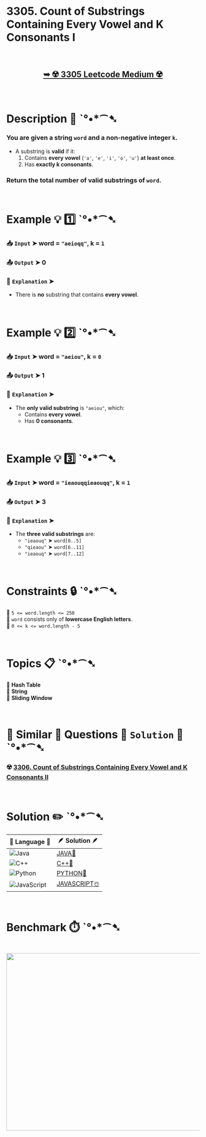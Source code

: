 # 3305. Count of Substrings Containing Every Vowel and K Consonants I

</br>

<h2 align="center"> 

<a href="https://leetcode.com/problems/count-of-substrings-containing-every-vowel-and-k-consonants-i/description/"><strong>➥ ☢️ 3305 Leetcode Medium ☢️ </strong></a>
</h2>

</br>

# Description 📜 ˋ°•*⁀➷

### You are given a **string** `word` and a **non-negative integer** `k`.  

- A substring is **valid** if it:
  1. Contains **every vowel** (`'a'`, `'e'`, `'i'`, `'o'`, `'u'`) **at least once**.
  2. Has **exactly k consonants**.

### **Return** the total number of valid substrings of `word`.

</br>

# Example 💡 1️⃣ ˋ°•*⁀➷

  ### 📥 `Input` ➤ word = `"aeioqq"`, k = `1`

  ### 📤 `Output` ➤ 0

  ### 🔦 `Explanation` ➤ 
- There is **no** substring that contains **every vowel**.

</br>

# Example 💡 2️⃣ ˋ°•*⁀➷

  ### 📥 `Input` ➤ word = `"aeiou"`, k = `0`

  ### 📤 `Output` ➤ 1

  ### 🔦 `Explanation` ➤ 
- The **only valid substring** is `"aeiou"`, which:
  - Contains **every vowel**.
  - Has **0 consonants**.

</br>

# Example 💡 3️⃣ ˋ°•*⁀➷

  ### 📥 `Input` ➤ word = `"ieaouqqieaouqq"`, k = `1`

  ### 📤 `Output` ➤ 3

  ### 🔦 `Explanation` ➤ 
- The **three valid substrings** are:
  - `"ieaouq"` ➤ `word[0..5]`
  - `"qieaou"` ➤ `word[6..11]`
  - `"ieaouq"` ➤ `word[7..12]`

</br>

# Constraints 🔒 ˋ°•*⁀➷

🔹 `5 <= word.length <= 250` </br>
🔹 `word` consists only of **lowercase English letters**. </br>
🔹 `0 <= k <= word.length - 5` </br>

</br>

# Topics 📋 ˋ°•*⁀➷

🔸 **Hash Table**  </br>
🔸 **String**  </br>
🔸 **Sliding Window**  </br>

</br>

# 🌯 Similar 🍲 Questions 🍜 `Solution` 🍱 ˋ°•*⁀➷

### ☢️ [3306. Count of Substrings Containing Every Vowel and K Consonants II](https://github.com/Prakhar-002/LEETCODE/tree/main/%F0%9F%8D%84%20Daily%20Challenge%202025%20%F0%9F%8D%B3/%F0%9F%94%AC%20Examine%20Thoroughly%20%F0%9F%A7%AC/03%20Mar%20%F0%9F%8C%BC/10%20-%2003%20-%202025%20---%203306.%20Count%20of%20Substrings%20Containing%20Every%20Vowel%20and%20K%20Consonants%20II%20%E2%98%83%EF%B8%8F%20%F0%9F%8D%81%20%F0%9F%8D%B0%20%F0%9F%8E%B2) </br>

</br>

# Solution ✏️ ˋ°•*⁀➷

| 📒 Language 📒  | 🪶 Solution 🪶 |
| ------------- | ------------- |
|  ![Java](https://img.shields.io/badge/java-%23ED8B00.svg?style=for-the-badge&logo=openjdk&logoColor=white)  | [JAVA🍁](https://github.com/Prakhar-002/LEETCODE/blob/main/%F0%9F%8E%AD%20LEVEL%20wise%20que%20with%20solution%20%F0%9F%8E%AF/%E2%98%A2%EF%B8%8F%20Medium%20%E2%98%A2%EF%B8%8F/%E2%98%A2%EF%B8%8F%20Medium%203305.%20Count%20of%20Substrings%20Containing%20Every%20Vowel%20and%20K%20Consonants%20I%20%E2%98%83%EF%B8%8F%20%F0%9F%8D%81%20%F0%9F%8D%B0%20%F0%9F%8E%B2/%F0%9F%8D%81JAVA%20-%203305.%20Count%20of%20Substrings%20Containing%20Every%20Vowel%20and%20K%20Conso.java) |
|  ![C++](https://img.shields.io/badge/c++-%2300599C.svg?style=for-the-badge&logo=c%2B%2B&logoColor=white)  | [C++🎲](https://github.com/Prakhar-002/LEETCODE/blob/main/%F0%9F%8E%AD%20LEVEL%20wise%20que%20with%20solution%20%F0%9F%8E%AF/%E2%98%A2%EF%B8%8F%20Medium%20%E2%98%A2%EF%B8%8F/%E2%98%A2%EF%B8%8F%20Medium%203305.%20Count%20of%20Substrings%20Containing%20Every%20Vowel%20and%20K%20Consonants%20I%20%E2%98%83%EF%B8%8F%20%F0%9F%8D%81%20%F0%9F%8D%B0%20%F0%9F%8E%B2/%F0%9F%8E%B2CPP%20-%203305.%20Count%20of%20Substrings%20Containing%20Every%20Vowel%20and%20K%20Consona.cpp)  |
|  ![Python](https://img.shields.io/badge/python-3670A0?style=for-the-badge&logo=python&logoColor=ffdd54)    | [PYTHON🍰](https://github.com/Prakhar-002/LEETCODE/blob/main/%F0%9F%8E%AD%20LEVEL%20wise%20que%20with%20solution%20%F0%9F%8E%AF/%E2%98%A2%EF%B8%8F%20Medium%20%E2%98%A2%EF%B8%8F/%E2%98%A2%EF%B8%8F%20Medium%203305.%20Count%20of%20Substrings%20Containing%20Every%20Vowel%20and%20K%20Consonants%20I%20%E2%98%83%EF%B8%8F%20%F0%9F%8D%81%20%F0%9F%8D%B0%20%F0%9F%8E%B2/%F0%9F%8D%B0PYTHON%20-%203305.%20Count%20of%20Substrings%20Containing%20Every%20Vowel%20and%20K%20Conso.py) |
| ![JavaScript](https://img.shields.io/badge/javascript-%23323330.svg?style=for-the-badge&logo=javascript&logoColor=%23F7DF1E)   | [JAVASCRIPT☃️](https://github.com/Prakhar-002/LEETCODE/blob/main/%F0%9F%8E%AD%20LEVEL%20wise%20que%20with%20solution%20%F0%9F%8E%AF/%E2%98%A2%EF%B8%8F%20Medium%20%E2%98%A2%EF%B8%8F/%E2%98%A2%EF%B8%8F%20Medium%203305.%20Count%20of%20Substrings%20Containing%20Every%20Vowel%20and%20K%20Consonants%20I%20%E2%98%83%EF%B8%8F%20%F0%9F%8D%81%20%F0%9F%8D%B0%20%F0%9F%8E%B2/%E2%98%83%EF%B8%8FJAVASCRIPT%20-%203305.%20Count%20of%20Substrings%20Containing%20Every%20Vowel%20and%20K%20C.js) |

</br>

# Benchmark ⏱️ ˋ°•*⁀➷

<h1  align="center" >

<img src ="https://github.com/user-attachments/assets/7b4551a4-87d8-43df-95fa-8fed775e6d49" width = "700px" height="462px" />

</h1>
